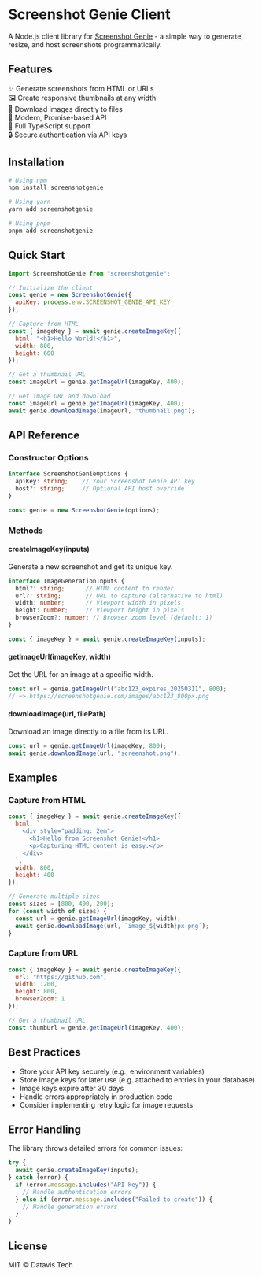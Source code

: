 # Screenshot Genie Client

A Node.js client library for [Screenshot Genie](https://screenshotgenie.com/) - a simple way to generate, resize, and host screenshots programmatically.

## Features

✨ Generate screenshots from HTML or URLs  
🖼️ Create responsive thumbnails at any width  
💾 Download images directly to files  
🚀 Modern, Promise-based API  
📝 Full TypeScript support  
🔒 Secure authentication via API keys 

## Installation

```bash
# Using npm
npm install screenshotgenie

# Using yarn
yarn add screenshotgenie

# Using pnpm
pnpm add screenshotgenie
```

## Quick Start

```javascript
import ScreenshotGenie from "screenshotgenie";

// Initialize the client
const genie = new ScreenshotGenie({
  apiKey: process.env.SCREENSHOT_GENIE_API_KEY
});

// Capture from HTML
const { imageKey } = await genie.createImageKey({
  html: "<h1>Hello World!</h1>",
  width: 800,
  height: 600
});

// Get a thumbnail URL
const imageUrl = genie.getImageUrl(imageKey, 400);

// Get image URL and download
const imageUrl = genie.getImageUrl(imageKey, 400);
await genie.downloadImage(imageUrl, "thumbnail.png");
```

## API Reference

### Constructor Options

```typescript
interface ScreenshotGenieOptions {
  apiKey: string;    // Your Screenshot Genie API key
  host?: string;     // Optional API host override
}

const genie = new ScreenshotGenie(options);
```

### Methods

#### createImageKey(inputs)

Generate a new screenshot and get its unique key.

```typescript
interface ImageGenerationInputs {
  html?: string;      // HTML content to render
  url?: string;       // URL to capture (alternative to html)
  width: number;      // Viewport width in pixels
  height: number;     // Viewport height in pixels
  browserZoom?: number; // Browser zoom level (default: 1)
}

const { imageKey } = await genie.createImageKey(inputs);
```

#### getImageUrl(imageKey, width)

Get the URL for an image at a specific width.

```javascript
const url = genie.getImageUrl("abc123_expires_20250311", 800);
// => https://screenshotgenie.com/images/abc123_800px.png
```

#### downloadImage(url, filePath)

Download an image directly to a file from its URL.

```javascript
const url = genie.getImageUrl(imageKey, 800);
await genie.downloadImage(url, "screenshot.png");
```

## Examples

### Capture from HTML

```javascript
const { imageKey } = await genie.createImageKey({
  html: `
    <div style="padding: 2em">
      <h1>Hello from Screenshot Genie!</h1>
      <p>Capturing HTML content is easy.</p>
    </div>
  `,
  width: 800,
  height: 400
});

// Generate multiple sizes
const sizes = [800, 400, 200];
for (const width of sizes) {
  const url = genie.getImageUrl(imageKey, width);
  await genie.downloadImage(url, `image_${width}px.png`);
}
```

### Capture from URL

```javascript
const { imageKey } = await genie.createImageKey({
  url: "https://github.com",
  width: 1200,
  height: 800,
  browserZoom: 1
});

// Get a thumbnail URL
const thumbUrl = genie.getImageUrl(imageKey, 400);
```

## Best Practices

- Store your API key securely (e.g., environment variables)
- Store image keys for later use (e.g. attached to entries in your database)
- Image keys expire after 30 days
- Handle errors appropriately in production code
- Consider implementing retry logic for image requests

## Error Handling

The library throws detailed errors for common issues:

```javascript
try {
  await genie.createImageKey(inputs);
} catch (error) {
  if (error.message.includes("API key")) {
    // Handle authentication errors
  } else if (error.message.includes("Failed to create")) {
    // Handle generation errors
  }
}
```

## License

MIT © Datavis Tech
